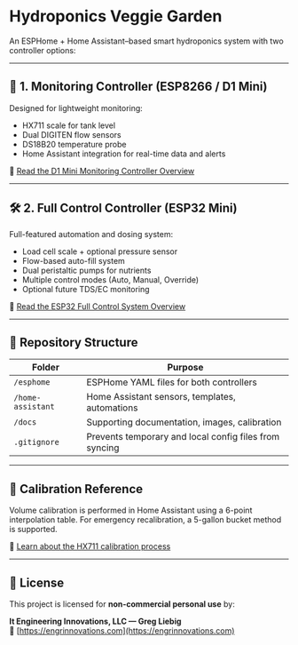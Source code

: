 # Hydroponics Veggie Garden

An ESPHome + Home Assistant–based smart hydroponics system with two controller options:

---

## 🧠 1. Monitoring Controller (ESP8266 / D1 Mini)

Designed for lightweight monitoring:
- HX711 scale for tank level
- Dual DIGITEN flow sensors
- DS18B20 temperature probe
- Home Assistant integration for real-time data and alerts

📄 [Read the D1 Mini Monitoring Controller Overview](docs/d1mini_controller_readme.md)

---

## 🛠️ 2. Full Control Controller (ESP32 Mini)

Full-featured automation and dosing system:
- Load cell scale + optional pressure sensor
- Flow-based auto-fill system
- Dual peristaltic pumps for nutrients
- Multiple control modes (Auto, Manual, Override)
- Optional future TDS/EC monitoring

📄 [Read the ESP32 Full Control System Overview](docs/esp32_controller_readme.md)

---

## 📂 Repository Structure

| Folder            | Purpose                                     |
|-------------------|---------------------------------------------|
| `/esphome`        | ESPHome YAML files for both controllers     |
| `/home-assistant` | Home Assistant sensors, templates, automations |
| `/docs`           | Supporting documentation, images, calibration |
| `.gitignore`      | Prevents temporary and local config files from syncing |

---

## 🧪 Calibration Reference

Volume calibration is performed in Home Assistant using a 6-point interpolation table. For emergency recalibration, a 5-gallon bucket method is supported.

📘 [Learn about the HX711 calibration process](docs/calibration-process-hx711.md)

---

## 📜 License

This project is licensed for **non-commercial personal use** by:

**It Engineering Innovations, LLC — Greg Liebig**  
🔗 [https://engrinnovations.com](https://engrinnovations.com)
